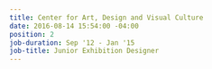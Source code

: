 ```yaml
---
title: Center for Art, Design and Visual Culture
date: 2016-08-14 15:54:00 -04:00
position: 2
job-duration: Sep '12 - Jan '15
job-title: Junior Exhibition Designer
---
```


